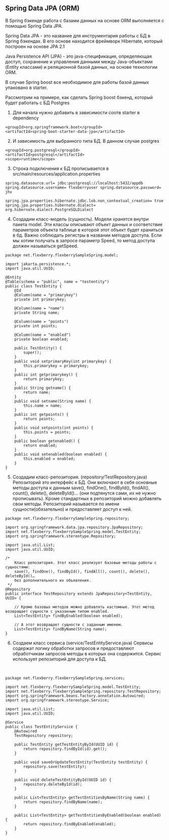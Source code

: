 ## Spring Data JPA (ORM)

В Spring бэкенде работа с базами данных на основе ORM выполняется с помощью Spring Data JPA.

Spring Data JPA - это название для инструментария работы с БД в Spring бэкендах. В его основе находится фреймворк Hibernate, который построен на основе JPA 2.1

Java Persistence API (JPA) - это java-спецификация, определяющая доступ, сохранение и управления данными между Java-объектами (Entity классами) и реляционной базой данных, на основе технологии ORM.

В случае Spring boost все необходимое для работы базой данных упаковано в starter.

Рассмотрим на примере, как сделать Spring boost бэкенд, который будет работать с БД Postgres

1) Для начала нужно добавить в зависимости соотв starter в dependency

```plaintext
<groupId>org.springframework.boot</groupId>
<artifactId>spring-boot-starter-data-jpa</artifactId>
```

2) И зависимость для выбранного типа БД. В данном случае postgres

```plaintext
<groupId>org.postgresql</groupId>
<artifactId>postgresql</artifactId>
<scope>runtime</scope>
```

  
3) Строка подключения к БД прописывается в src/main/resources/application.properties

```plaintext
spring.datasource.url= jdbc:postgresql://localhost:5432/appdb 
spring.datasource.username= flexberryuser spring.datasource.password= jhv

spring.jpa.properties.hibernate.jdbc.lob.non_contextual_creation= true 
spring.jpa.properties.hibernate.dialect= org.hibernate.dialect.PostgreSQLDialect
```

4) Создадим класс-модель (сущность). Модели хранятся внутри пакета model. Эти классы описывают объект данных и соответствие параметров объекта таблице в которой этот объект будет храниться в бд. Важно соблюдать регистры в названии методов доступа. Если мы хотим получать в запросе параметр Speed, то метод доступа должен называться getSpeed.

```plaintext
package net.flexberry.flexberrySampleSpring.model;

import jakarta.persistence.*;
import java.util.UUID;

@Entity
@Table(schema = "public", name = "testentity")
public class TestEntity {
    @Id
    @Column(name = "primarykey")
    private int primarykey;

    @Column(name = "name")
    private String name;

    @Column(name = "points")
    private int points;

    @Column(name = "enabled")
    private boolean enabled;

    public TestEntity() {
        super();
    }
    public void setprimaryKey(int primarykey) {
        this.primarykey = primarykey;
    }
    public int getprimarykey() {
        return primarykey;
    }
    public String getname() {
        return name;
    }
    public void setname(String name) {
        this.name = name;
    }
    public int getpoints() {
        return points;
    }
    public void setpoints(int points) {
        this.points = points;
    }
    public boolean getenabled() {
        return enabled;
    }
    public void setenabled(boolean enabled) {
        this.enabled = enabled;
    }
}
```

5) Создадим класс-репозитория. (repository/TestRepository.java)  
Репозиторий это интерфейс к БД. Они включают в себя основные методы доступа к данным save(), findOne(), findById(), findAll(), count(), delete(), deleteById()… (они подтянутся сами, их не нужно прописывать). Кроме стандартных в репозиторий можно добавлять свои методы. Репозиторий называется по имени сущности(обязательно) и предоставляет доступ к ней. 

```plaintext
package net.flexberry.flexberrySampleSpring.repository;

import org.springframework.data.jpa.repository.JpaRepository;
import net.flexberry.flexberrySampleSpring.model.TestEntity;
import org.springframework.stereotype.Repository;

import java.util.List;
import java.util.UUID;

/*
    Класс репозитория. Этот класс реализует базовые методы работы с сущностями:
    save(), findOne(), findById(), findAll(), count(), delete(), deleteById()…
    без дополнительного их объявления.
 */
@Repository
public interface TestRepository extends JpaRepository<TestEntity, UUID> {

    // Кроме базовых методов можно добавлять кастомные. Этот метод возвращает сущности с указанным типом enabled.
    List<TestEntity> findByEnabled(boolean enabled);

    // А этот возвращает сущности с заданным именем.
    List<TestEntity> findByName(String name);
}
```

6) Создаем класс сервиса (service/TestEntityService.java) Сервисы содержат логику обработки запросов и предоставляют обработчикам запросов методы в которых она содержится. Сервис использует репозиторий для доступа к БД.  
  
 

```plaintext
package net.flexberry.flexberrySampleSpring.services;

import net.flexberry.flexberrySampleSpring.model.TestEntity;
import net.flexberry.flexberrySampleSpring.repository.TestRepository;
import org.springframework.beans.factory.annotation.Autowired;
import org.springframework.stereotype.Service;

import java.util.List;
import java.util.UUID;

@Service
public class TestEntityService {
    @Autowired
    TestRepository repository;

    public TestEntity getTestEntityById(UUID id) {
        return repository.findById(id).get();
    }

    public void saveOrUpdateTestEntity(TestEntity testEntity) {
        repository.save(testEntity);
    }

    public void deleteTestEntityById(UUID id) {
        repository.deleteById(id);
    }

    public List<TestEntity> getTestEntitiesByName(String name) {
        return repository.findByName(name);
    }

    public List<TestEntity> getTestEntitiesByEnabled(boolean enabled) {
        return repository.findByEnabled(enabled);
    }
}
```